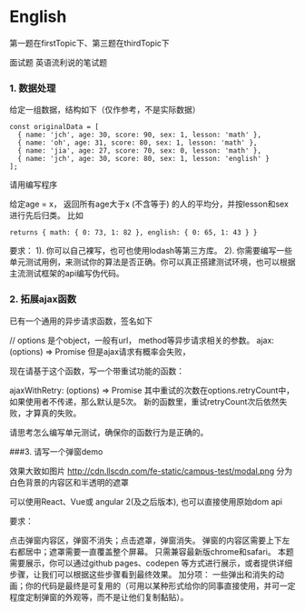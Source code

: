 # English

第一题在firstTopic下、第三题在thirdTopic下

面试题
英语流利说的笔试题
### 1. 数据处理

给定一组数据，结构如下（仅作参考，不是实际数据）
```
const originalData = [
  { name: 'jch', age: 30, score: 90, sex: 1, lesson: 'math' },
  { name: 'oh', age: 31, score: 80, sex: 1, lesson: 'math' }, 
  { name: 'jia', age: 27, score: 70, sex: 0, lesson: 'math' }, 
  { name: 'jch', age: 30, score: 80, sex: 1, lesson: 'english' }
];
```
请用编写程序

给定age = x， 返回所有age大于x (不含等于) 的人的平均分，并按lesson和sex进行先后归类。
比如
```
returns { math: { 0: 73, 1: 82 }, english: { 0: 65, 1: 43 } }
```
要求： 
1). 你可以自己裸写，也可也使用lodash等第三方库。
2). 你需要编写一些单元测试用例，来测试你的算法是否正确。你可以真正搭建测试环境，也可以根据主流测试框架的api编写伪代码。

### 2. 拓展ajax函数

已有一个通用的异步请求函数，签名如下

// options 是个object，一般有url， method等异步请求相关的参数。
ajax: (options) => Promise
但是ajax请求有概率会失败，

现在请基于这个函数，写一个带重试功能的函数：

ajaxWithRetry: (options) => Promise
其中重试的次数在options.retryCount中，如果使用者不传递，那么默认是5次。
新的函数里，重试retryCount次后依然失败，才算真的失败。

请思考怎么编写单元测试，确保你的函数行为是正确的。

###3. 请写一个弹窗demo

效果大致如图片 http://cdn.llscdn.com/fe-static/campus-test/modal.png
分为白色背景的内容区和半透明的遮罩

可以使用React、Vue或 angular 2(及之后版本), 也可以直接使用原始dom api

要求：

点击弹窗内容区，弹窗不消失；点击遮罩，弹窗消失。
弹窗的内容区需要上下左右都居中；遮罩需要一直覆盖整个屏幕。
只需兼容最新版chrome和safari。
本题需要展示，你可以通过github pages、codepen 等方式进行展示，或者提供详细步骤，让我们可以根据这些步骤看到最终效果。
加分项： 一些弹出和消失的动画；你的代码是最终是可复用的（可用以某种形式给你的同事直接使用，并可一定程度定制弹窗的外观等，而不是让他们复制黏贴）。

